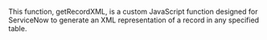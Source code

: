 This function, getRecordXML, is a custom JavaScript function designed for ServiceNow to generate an XML representation of a record in any specified table.
